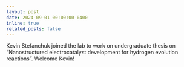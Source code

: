 ```yaml
---
layout: post
date: 2024-09-01 00:00:00-0400
inline: true
related_posts: false
---
```


Kevin Stefanchuk joined the lab to work on undergraduate thesis on “Nanostructured electrocatalyst development for hydrogen evolution reactions”. Welcome Kevin!
